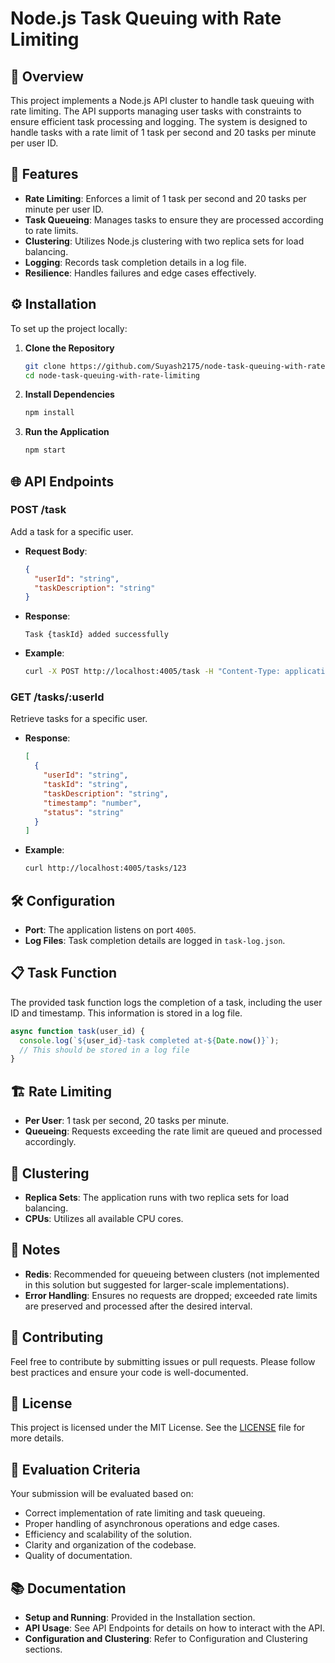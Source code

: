 # Node.js Task Queuing with Rate Limiting

## 📜 Overview

This project implements a Node.js API cluster to handle task queuing with rate limiting. The API supports managing user tasks with constraints to ensure efficient task processing and logging. The system is designed to handle tasks with a rate limit of 1 task per second and 20 tasks per minute per user ID.

## 🚀 Features

- **Rate Limiting**: Enforces a limit of 1 task per second and 20 tasks per minute per user ID.
- **Task Queueing**: Manages tasks to ensure they are processed according to rate limits.
- **Clustering**: Utilizes Node.js clustering with two replica sets for load balancing.
- **Logging**: Records task completion details in a log file.
- **Resilience**: Handles failures and edge cases effectively.

## ⚙️ Installation

To set up the project locally:

1. **Clone the Repository**
   ```bash
   git clone https://github.com/Suyash2175/node-task-queuing-with-rate-limiting.git
   cd node-task-queuing-with-rate-limiting
   ```

2. **Install Dependencies**
   ```bash
   npm install
   ```

3. **Run the Application**
   ```bash
   npm start
   ```

## 🌐 API Endpoints

### **POST /task**

Add a task for a specific user.

- **Request Body**:
  ```json
  {
    "userId": "string",
    "taskDescription": "string"
  }
  ```

- **Response**:
  ```text
  Task {taskId} added successfully
  ```

- **Example**:
  ```bash
  curl -X POST http://localhost:4005/task -H "Content-Type: application/json" -d '{"userId": "123", "taskDescription": "Test task"}'
  ```

### **GET /tasks/:userId**

Retrieve tasks for a specific user.

- **Response**:
  ```json
  [
    {
      "userId": "string",
      "taskId": "string",
      "taskDescription": "string",
      "timestamp": "number",
      "status": "string"
    }
  ]
  ```

- **Example**:
  ```bash
  curl http://localhost:4005/tasks/123
  ```

## 🛠️ Configuration

- **Port**: The application listens on port `4005`.
- **Log Files**: Task completion details are logged in `task-log.json`.

## 📋 Task Function

The provided task function logs the completion of a task, including the user ID and timestamp. This information is stored in a log file.

```javascript
async function task(user_id) {
  console.log(`${user_id}-task completed at-${Date.now()}`);
  // This should be stored in a log file
}
```

## 🏗️ Rate Limiting

- **Per User**: 1 task per second, 20 tasks per minute.
- **Queueing**: Requests exceeding the rate limit are queued and processed accordingly.

## 🔄 Clustering

- **Replica Sets**: The application runs with two replica sets for load balancing.
- **CPUs**: Utilizes all available CPU cores.

## 📝 Notes

- **Redis**: Recommended for queueing between clusters (not implemented in this solution but suggested for larger-scale implementations).
- **Error Handling**: Ensures no requests are dropped; exceeded rate limits are preserved and processed after the desired interval.

## 🤝 Contributing

Feel free to contribute by submitting issues or pull requests. Please follow best practices and ensure your code is well-documented.

## 📄 License

This project is licensed under the MIT License. See the [LICENSE](LICENSE) file for more details.

## 🏅 Evaluation Criteria

Your submission will be evaluated based on:

- Correct implementation of rate limiting and task queueing.
- Proper handling of asynchronous operations and edge cases.
- Efficiency and scalability of the solution.
- Clarity and organization of the codebase.
- Quality of documentation.

## 📚 Documentation

- **Setup and Running**: Provided in the Installation section.
- **API Usage**: See API Endpoints for details on how to interact with the API.
- **Configuration and Clustering**: Refer to Configuration and Clustering sections.

